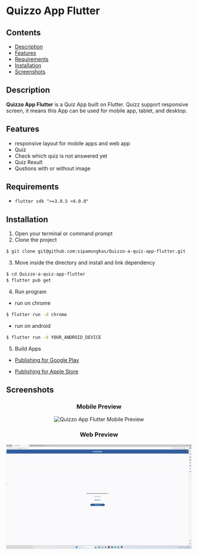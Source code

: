 # Quizzo App Flutter

## Contents

- [Description](#description)
- [Features](#features)
- [Requirements](#requirements)
- [Installation](#installation)
- [Screenshots](#screenshots)

## Description

**Quizzo App Flutter** is a Quiz App built on Flutter. Quizz support responsive screen, it means this App can be used for mobile app, tablet, and desktop.

## Features

- responsive layout for mobile apps and web app
- Quiz
- Check which quiz is not answered yet
- Quiz Result
- Qustions with or without image

## Requirements

- `flutter sdk ">=3.0.5 <4.0.0"`

## Installation

1. Open your terminal or command prompt
2. Clone the project

```bash
$ git clone git@github.com:sipamungkas/Quizzo-a-quiz-app-flutter.git
```

3. Move inside the directory and install and link dependency

```bash
$ cd Quizzo-a-quiz-app-flutter
$ flutter pub get
```

4. Run program

- run on chrome

```bash
$ flutter run -d chrome
```

- run on android

```bash
$ flutter run -d YOUR_ANDROID_DEVICE
```

5. Build Apps

- [Publishing for Google Play](https://docs.flutter.dev/deployment/android)

- [Publishing for Apple Store](https://docs.flutter.dev/deployment/ios)

## Screenshots

<div style="text-align:center">
<h3> Mobile Preview </h3>
<img src="docs/mobile_preview.gif" alt="Quizzo App Flutter Mobile Preview" width="600"/>
<h3> Web Preview </h3>
<img src="docs/web_preview.gif" alt="Quizzo App Flutter Web Preview" width="600"/>
